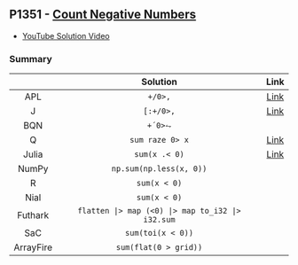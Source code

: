 ## P1351 - [Count Negative Numbers](https://leetcode.com/problems/count-negative-numbers-in-a-sorted-matrix/)

* [YouTube Solution Video](https://www.youtube.com/watch?v=MKb4WD6mioE)

### Summary

||Solution|Link|
|:-:|:-:|:-:|
|APL|`+/0>,`|[Link](https://github.com/codereport/LeetCode/blob/master/0176_Problem_1.apl)|
|J|`[:+/0>,`|[Link](https://github.com/codereport/LeetCode/blob/master/0176_Problem_1.ijs)|
|BQN|`+´0>⥊`||
|Q|`sum raze 0> x`|[Link](https://github.com/codereport/LeetCode/blob/master/0176_Problem_1.q)|
|Julia|`sum(x .< 0)`|[Link](https://github.com/codereport/LeetCode/blob/master/0176_Problem_1.jl)|
|NumPy|`np.sum(np.less(x, 0))`||
|R|`sum(x < 0)`||
|Nial|`sum(x < 0)`||
|Futhark|`flatten \|> map (<0) \|> map to_i32 \|> i32.sum`||
|SaC|`sum(toi(x < 0))`||
|ArrayFire|`sum(flat(0 > grid))`|
